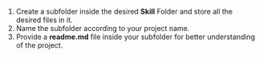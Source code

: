 1. Create a subfolder inside the desired **Skill** Folder and store all the desired files in it.
2. Name the subfolder according to your project name.
3. Provide a **readme.md** file inside your subfolder for better understanding of the project.

